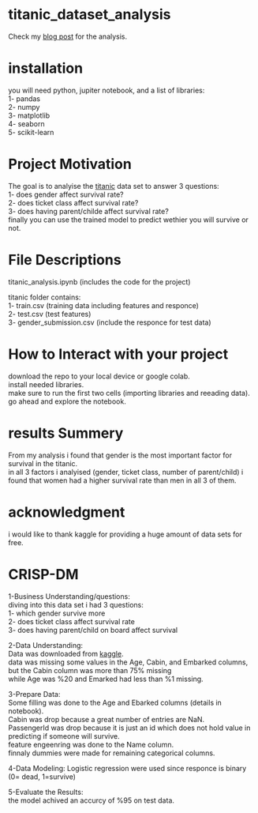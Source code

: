 # titanic_dataset_analysis  
Check my [blog post](https://fancywhale69.medium.com/will-you-survive-the-titanic-b96ee8efe725) for the analysis.
  
# installation  
you will need python, jupiter notebook, and a list of libraries:  
1- pandas  
2- numpy  
3- matplotlib  
4- seaborn  
5- scikit-learn  

# Project Motivation  
The goal is to analyise the [titanic](https://www.kaggle.com/c/titanic/data) data set to answer 3 questions:  
1- does gender affect survival rate?  
2- does ticket class affect survival rate?  
3- does having parent/childe affect survival rate?  
finally you can use the trained model to predict wethier you will survive or not.  

# File Descriptions  
titanic_analysis.ipynb (includes the code for the project)  

titanic folder contains:  
1- train.csv (training data including features and responce)  
2- test.csv (test features)  
3- gender_submission.csv (include the responce for test data)  

# How to Interact with your project  
download the repo to your local device or google colab.  
install needed libraries.  
make sure to run the first two cells (importing libraries and reeading data).  
go ahead and explore the notebook.  

# results Summery  
From my analysis i found that gender is the most important factor for survival in the titanic.  
in all 3 factors i analyised (gender, ticket class, number of parent/child) i found that women had a higher survival rate than men in all 3 of them.  


# acknowledgment  
i would like to thank kaggle for providing a huge amount of data sets for free.  

# CRISP-DM  
1-Business Understanding/questions:  
diving into this data set i had 3 questions:  
  1- which gender survive more  
  2- does ticket class affect survival rate  
  3- does having parent/child on board affect survival  
  
2-Data Understanding:  
Data was downloaded from [kaggle](https://www.kaggle.com/c/titanic/data).  
data was missing some values in the Age, Cabin, and Embarked columns, but the Cabin column was more than 75% missing  
while Age was %20 and Emarked had less than %1 missing.  

3-Prepare Data:  
Some filling was done to the Age and Ebarked columns (details in notebook).  
Cabin was drop because a great number of entries are NaN.  
PassengerId was drop because it is just an id which does not hold value in predicting if someone will survive.  
feature engeenring was done to the Name column.  
finnaly dummies were made for remaining categorical columns.  

4-Data Modeling:
Logistic regression were used since responce is binary (0= dead, 1=survive)  

5-Evaluate the Results:  
the model achived an accurcy of %95 on test data.










